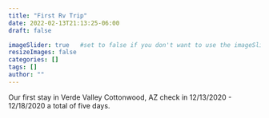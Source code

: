 ```yaml
---
title: "First Rv Trip"
date: 2022-02-13T21:13:25-06:00
draft: false

imageSlider: true   #set to false if you don't want to use the imageSlider but a featuredImage
resizeImages: false
categories: []
tags: []
author: ""
---
```



Our first stay in Verde Valley Cottonwood, AZ check in 12/13/2020 - 12/18/2020 a total of five days.